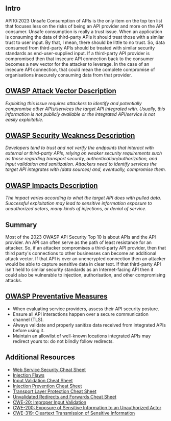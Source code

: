 ## Intro

API10:2023 Unsafe Consumption of APIs is the only item on the top ten list that focuses less on the risks of being an API provider and more on the API consumer. Unsafe consumption is really a trust issue. When an application is consuming the data of third-party APIs it should treat those with a similar trust to user input. By that, I mean, there should be little to no trust. So, data consumed from third-party APIs should be treated with similar security standards as end-user-supplied input. If a third-party API provider is compromised then that insecure API connection back to the consumer becomes a new vector for the attacker to leverage. In the case of an insecure API connection, that could mean the complete compromise of organisations insecurely consuming data from that provider.

## [OWASP Attack Vector Description](https://owasp.org/API-Security/editions/2023/en/0xaa-unsafe-consumption-of-apis/)

_Exploiting this issue requires attackers to identify and potentially compromise other APIs/services the target API integrated with. Usually, this information is not publicly available or the integrated API/service is not easily exploitable._

## [OWASP Security Weakness Description](https://owasp.org/API-Security/editions/2023/en/0xaa-unsafe-consumption-of-apis/)

_Developers tend to trust and not verify the endpoints that interact with external or third-party APIs, relying on weaker security requirements such as those regarding transport security, authentication/authorization, and input validation and sanitization. Attackers need to identify services the target API integrates with (data sources) and, eventually, compromise them._

## [OWASP Impacts Description](https://owasp.org/API-Security/editions/2023/en/0xaa-unsafe-consumption-of-apis/)

_The impact varies according to what the target API does with pulled data. Successful exploitation may lead to sensitive information exposure to unauthorized actors, many kinds of injections, or denial of service._

## Summary

Most of the 2023 OWASP API Security Top 10 is about APIs and the API provider. An API can often serve as the path of least resistance for an attacker. So, if an attacker compromises a third-party API provider, then that third party's connections to other businesses can become an additional attack vector. If that API is over an unencrypted connection then an attacker would be able to capture sensitive data in clear text. If that third-party API isn't held to similar security standards as an Internet-facing API then it could also be vulnerable to injection, authorisation, and other compromising attacks.

## [OWASP Preventative Measures](https://owasp.org/API-Security/editions/2023/en/0xaa-unsafe-consumption-of-apis/)

- When evaluating service providers, assess their API security posture.
- Ensure all API interactions happen over a secure communication channel (TLS).
- Always validate and properly sanitize data received from integrated APIs before using it.
- Maintain an allowlist of well-known locations integrated APIs may redirect yours to: do not blindly follow redirects.

## Additional Resources

- [Web Service Security Cheat Sheet](https://cheatsheetseries.owasp.org/cheatsheets/Web_Service_Security_Cheat_Sheet.html)
- [Injection Flaws](https://www.owasp.org/index.php/Injection_Flaws)
- [Input Validation Cheat Sheet](https://cheatsheetseries.owasp.org/cheatsheets/Input_Validation_Cheat_Sheet.html)
- [Injection Prevention Cheat Sheet](https://cheatsheetseries.owasp.org/cheatsheets/Injection_Prevention_Cheat_Sheet.html)
- [Transport Layer Protection Cheat Sheet](https://cheatsheetseries.owasp.org/cheatsheets/Transport_Layer_Protection_Cheat_Sheet.html)
- [Unvalidated Redirects and Forwards Cheat Sheet](https://cheatsheetseries.owasp.org/cheatsheets/Unvalidated_Redirects_and_Forwards_Cheat_Sheet.html)
- [CWE-20: Improper Input Validation](https://cwe.mitre.org/data/definitions/20.html)
- [CWE-200: Exposure of Sensitive Information to an Unauthorized Actor](https://cwe.mitre.org/data/definitions/200.html)
- [CWE-319: Cleartext Transmission of Sensitive Information](https://cwe.mitre.org/data/definitions/319.html)